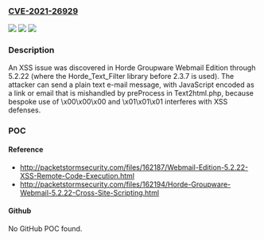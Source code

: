 ### [CVE-2021-26929](https://cve.mitre.org/cgi-bin/cvename.cgi?name=CVE-2021-26929)
![](https://img.shields.io/static/v1?label=Product&message=n%2Fa&color=blue)
![](https://img.shields.io/static/v1?label=Version&message=n%2Fa&color=blue)
![](https://img.shields.io/static/v1?label=Vulnerability&message=n%2Fa&color=brighgreen)

### Description

An XSS issue was discovered in Horde Groupware Webmail Edition through 5.2.22 (where the Horde_Text_Filter library before 2.3.7 is used). The attacker can send a plain text e-mail message, with JavaScript encoded as a link or email that is mishandled by preProcess in Text2html.php, because bespoke use of \x00\x00\x00 and \x01\x01\x01 interferes with XSS defenses.

### POC

#### Reference
- http://packetstormsecurity.com/files/162187/Webmail-Edition-5.2.22-XSS-Remote-Code-Execution.html
- http://packetstormsecurity.com/files/162194/Horde-Groupware-Webmail-5.2.22-Cross-Site-Scripting.html

#### Github
No GitHub POC found.

